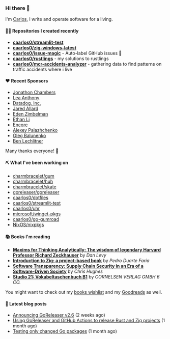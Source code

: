 ### Hi there 👋

I'm [Carlos](https://caarlos0.dev), I write and operate software for a living.

#### 👨‍💻 Repositories I created recently
- **[caarlos0/streamlit-test](https://github.com/caarlos0/streamlit-test)**
- **[caarlos0/zig-windows-latest](https://github.com/caarlos0/zig-windows-latest)**
- **[caarlos0/issue-magic](https://github.com/caarlos0/issue-magic)** - Auto-label GitHub issues 🦀
- **[caarlos0/rustlings](https://github.com/caarlos0/rustlings)** - my solutions to rustlings
- **[caarlos0/mcr-accidents-analyzer](https://github.com/caarlos0/mcr-accidents-analyzer)** - gathering data to find patterns on traffic accidents where i live


#### ❤️ Recent Sponsors
- [Jonathon Chambers](https://github.com/FFCoder)
- [Lea Anthony](https://github.com/leaanthony)
- [Datadog, Inc.](https://github.com/DataDog)
- [Jared Allard](https://github.com/jaredallard)
- [Eden Zimbelman](https://github.com/zimeg)
- [Ethan Li](https://github.com/ethanjli)
- [Encore](https://github.com/encoredev)
- [Alexey Palazhchenko](https://github.com/AlekSi)
- [Oleg Balunenko](https://github.com/obalunenko)
- [Ben Lechlitner](https://github.com/asphaltbuffet)

Many thanks everyone! 🙏

#### ⛏️ What I've been working on

- [charmbracelet/gum](https://github.com/charmbracelet/gum)
- [charmbracelet/huh](https://github.com/charmbracelet/huh)
- [charmbracelet/skate](https://github.com/charmbracelet/skate)
- [goreleaser/goreleaser](https://github.com/goreleaser/goreleaser)
- [caarlos0/dotfiles](https://github.com/caarlos0/dotfiles)
- [caarlos0/streamlit-test](https://github.com/caarlos0/streamlit-test)
- [caarlos0/uhr](https://github.com/caarlos0/uhr)
- [microsoft/winget-pkgs](https://github.com/microsoft/winget-pkgs)
- [caarlos0/go-gumroad](https://github.com/caarlos0/go-gumroad)
- [NixOS/nixpkgs](https://github.com/NixOS/nixpkgs)

#### 📚 Books I'm reading
- **[Maxims for Thinking Analytically: The wisdom of legendary Harvard Professor Richard Zeckhauser](https://www.goodreads.com/book/show/58489701-maxims-for-thinking-analytically)** by _Dan Levy_
- **[Introduction to Zig: a project-based book](https://www.goodreads.com/book/show/220362789-introduction-to-zig)** by _Pedro Duarte Faria_
- **[Software Transparency: Supply Chain Security in an Era of a Software-Driven Society](https://www.goodreads.com/book/show/78919033-software-transparency)** by _Chris Hughes_
- **[Studio 21: Vokabeltaschenbuch B1](https://www.goodreads.com/book/show/51094341-studio-21)** by _CORNELSEN VERLAG GMBH 6 CO._

You might want to check out my
[books wishlist](https://www.amazon.com.br/hz/wishlist/ls/EB8P7VS717SV)
and my [Goodreads](https://www.goodreads.com/user/show/51005066-carlos-becker)
as well.

#### 📄 Latest blog posts
- [Announcing GoReleaser v2.6](https://carlosbecker.com/posts/goreleaser-v2.6/) (2 weeks ago)
- [Using GoReleaser and GitHub Actions to release Rust and Zig projects](https://carlosbecker.com/posts/goreleaser-rust-zig/) (1 month ago)
- [Testing only changed Go packages](https://carlosbecker.com/posts/go-test-changed/) (1 month ago)

